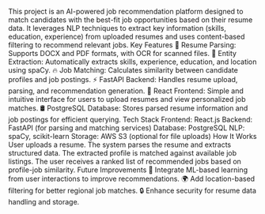 This project is an AI-powered job recommendation platform designed to match candidates with the best-fit job opportunities based on their resume data. It leverages NLP techniques to extract key information (skills, education, experience) from uploaded resumes and uses content-based filtering to recommend relevant jobs.  Key Features 📄 Resume Parsing: Supports DOCX and PDF formats, with OCR for scanned files.  🧠 Entity Extraction: Automatically extracts skills, experience, education, and location using spaCy.  🔥 Job Matching: Calculates similarity between candidate profiles and job postings.  ⚡ FastAPI Backend: Handles resume upload, parsing, and recommendation generation.  🎯 React Frontend: Simple and intuitive interface for users to upload resumes and view personalized job matches.  🛢️ PostgreSQL Database: Stores parsed resume information and job postings for efficient querying.  Tech Stack Frontend: React.js  Backend: FastAPI (for parsing and matching services)  Database: PostgreSQL  NLP: spaCy, scikit-learn  Storage: AWS S3 (optional for file uploads)  How It Works User uploads a resume.  The system parses the resume and extracts structured data.  The extracted profile is matched against available job listings.  The user receives a ranked list of recommended jobs based on profile-job similarity.  Future Improvements 🎯 Integrate ML-based learning from user interactions to improve recommendations.  🌍 Add location-based filtering for better regional job matches.  🔒 Enhance security for resume data handling and storage.
